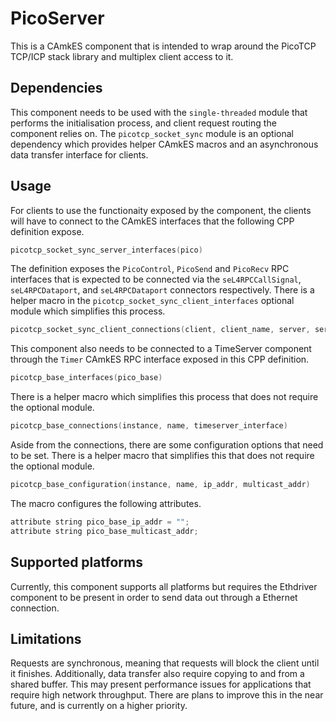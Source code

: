 <!--
     Copyright 2020, Data61, CSIRO (ABN 41 687 119 230)

     SPDX-License-Identifier: CC-BY-SA-4.0
-->

# PicoServer

This is a CAmkES component that is intended to wrap around the PicoTCP TCP/ICP
stack library and multiplex client access to it.

## Dependencies

This component needs to be used with the `single-threaded` module that performs
the initialisation process, and client request routing the component relies on.
The `picotcp_socket_sync` module is an optional dependency which provides
helper CAmkES macros and an asynchronous data transfer interface for clients.

## Usage

For clients to use the functionaity exposed by the component, the clients will
have to connect to the CAmkES interfaces that the following CPP definition
expose.

```c
picotcp_socket_sync_server_interfaces(pico)
```

The definition exposes the `PicoControl`, `PicoSend` and `PicoRecv` RPC
interfaces that is expected to be connected via the `seL4RPCCallSignal`,
`seL4RPCDataport`, and `seL4RPCDataport` connectors respectively. There is a
helper macro in the `picotcp_socket_sync_client_interfaces` optional module
which simplifies this process.

```c
picotcp_socket_sync_client_connections(client, client_name, server, server_name)
```

This component also needs to be connected to a TimeServer component through the
`Timer` CAmkES RPC interface exposed in this CPP definition.

```c
picotcp_base_interfaces(pico_base)
```

There is a helper macro which simplifies this process that does not require the
optional module.

```c
picotcp_base_connections(instance, name, timeserver_interface)
```

Aside from the connections, there are some configuration options that need to
be set. There is a helper macro that simplifies this that does not require the
optional module.

```c
picotcp_base_configuration(instance, name, ip_addr, multicast_addr)
```

The macro configures the following attributes.

```c
attribute string pico_base_ip_addr = "";
attribute string pico_base_multicast_addr;
```

## Supported platforms

Currently, this component supports all platforms but requires the Ethdriver
component to be present in order to send data out through a Ethernet
connection.

## Limitations

Requests are synchronous, meaning that requests will block the client until it
finishes. Additionally, data transfer also require copying to and from a shared
buffer. This may present performance issues for applications that require high
network throughput. There are plans to improve this in the near future, and is
currently on a higher priority.
